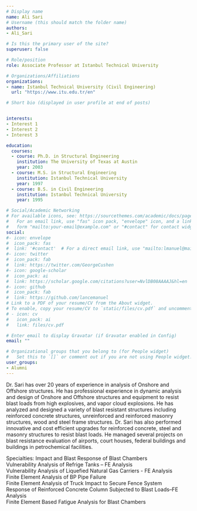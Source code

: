 ```yaml
---
# Display name
name: Ali Sari
# Username (this should match the folder name)
authors:
- Ali_Sari

# Is this the primary user of the site?
superuser: false

# Role/position
role: Associate Professor at Istanbul Technical University

# Organizations/Affiliations
organizations:
- name: Istanbul Technical University (Civil Engineering)
  url: "https://www.itu.edu.tr/en"

# Short bio (displayed in user profile at end of posts)


interests:
- Interest 1
- Interest 2
- Interest 3

education:
  courses:
  - course: Ph.D. in Structural Engineering
    institution: The University of Texas at Austin
    year: 2003
  - course: M.S. in Structural Engineering
    institution: Istanbul Technical University
    year: 1997
  - course: B.S. in Civil Engineering
    institution: Istanbul Technical University
    year: 1995

# Social/Academic Networking
# For available icons, see: https://sourcethemes.com/academic/docs/page-builder/#icons
#   For an email link, use "fas" icon pack, "envelope" icon, and a link in the
#   form "mailto:your-email@example.com" or "#contact" for contact widget.
social:
#- icon: envelope
#  icon_pack: fas
#  link: '#contact'  # For a direct email link, use "mailto:lmanuel@mail.utexas.edu".
#- icon: twitter
#  icon_pack: fab
#  link: https://twitter.com/GeorgeCushen
#- icon: google-scholar
#  icon_pack: ai
#  link: https://scholar.google.com/citations?user=NvlDB08AAAAJ&hl=en
#- icon: github
#  icon_pack: fab
#  link: https://github.com/lancemanuel
# Link to a PDF of your resume/CV from the About widget.
# To enable, copy your resume/CV to `static/files/cv.pdf` and uncomment the lines below.
# - icon: cv
#   icon_pack: ai
#   link: files/cv.pdf

# Enter email to display Gravatar (if Gravatar enabled in Config)
email: ""

# Organizational groups that you belong to (for People widget)
#   Set this to `[]` or comment out if you are not using People widget.
user_groups:
- Alumni
---
```

Dr. Sari has over 20 years of experience in analysis of Onshore and Offshore structures. He has professional experience in dynamic analysis and design of Onshore and Offshore structures and equipment to resist blast loads from high explosives, and vapor cloud explosions. He has analyzed and designed a variety of blast resistant structures including reinforced concrete structures, unreinforced and reinforced masonry structures, wood and steel frame structures. Dr. Sari has also performed innovative and cost efficient upgrades for reinforced concrete, steel and masonry structures to resist blast loads. He managed several projects on blast resistance evaluation of airports, court houses, federal buildings and buildings in petrochemical facilities.

Specialties: Impact and Blast Response of Blast Chambers  
Vulnerability Analysis of Refrige Tanks – FE Analysis  
Vulnerability Analysis of Liquefied Natural Gas Carriers - FE Analysis  
Finite Element Analysis of BP Pipe Failure  
Finite Element Analysis of Truck Impact to Secure Fence System  
Response of Reinforced Concrete Column Subjected to Blast Loads–FE Analysis  
Finite Element Based Fatigue Analysis for Blast Chambers